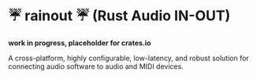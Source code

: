 # ☔ rainout ☔ (Rust Audio IN-OUT)

**work in progress, placeholder for crates.io**

A cross-platform, highly configurable, low-latency, and robust solution for connecting audio software to audio and MIDI devices.
